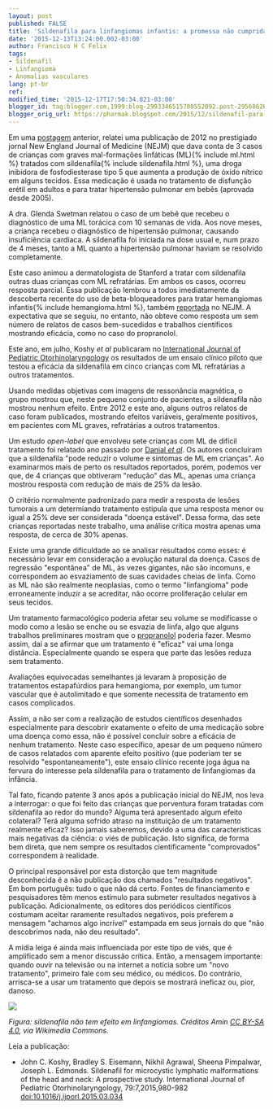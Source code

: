 ```yaml
---
layout: post
published: FALSE
title: 'Sildenafila para linfangiomas infantis: a promessa não cumprida'
date: '2015-12-13T13:24:00.002-03:00'
author: Francisco H C Felix
tags:
- Sildenafil
- Linfangioma
- Anomalias vasculares
lang: pt-br
ref:
modified_time: '2015-12-17T17:50:34.821-03:00'
blogger_id: tag:blogger.com,1999:blog-2993346515708552092.post-2956862652730329693
blogger_orig_url: https://pharmak.blogspot.com/2015/12/sildenafil-para-linfangiomas-infantis.html
---
```


Em uma [postagem](https://bit.ly/fhcflxeS) anterior, relatei uma publicação de 2012 no prestigiado jornal New England Journal of Medicine (NEJM) que dava conta de 3 casos de crianças com graves mal-formações linfáticas (ML){% include ml.html %} tratados com sildenafila{% include sildenafila.html %}, uma droga inibidora de fosfodiesterase tipo 5 que aumenta a produção de óxido nítrico em alguns tecidos. Essa medicação é usada no tratamento de disfunção erétil em adultos e para tratar hipertensão pulmonar em bebês (aprovada desde 2005).
<!--more-->

A dra. Glenda Swetman relatou o caso de um bebê que recebeu o diagnóstico de uma ML torácica com 10 semanas de vida. Aos nove meses, a criança recebeu o diagnóstico de hipertensão pulmonar, causando insuficiência cardíaca. A sildenafila foi iniciada na dose usual e, num prazo de 4 meses, tanto a ML quanto a hipertensão pulmonar haviam se resolvido completamente.

Este caso animou a dermatologista de Stanford a tratar com sildenafila outras duas crianças com ML refratárias. Em ambos os casos, ocorreu resposta parcial. Essa publicação lembrou a todos imediatamente da descoberta recente do uso de beta-bloqueadores para tratar hemangiomas infantis{% include hemangioma.html %}, também [reportada](https://bit.ly/fhcflxEw) no NEJM. A expectativa que se seguiu,
no entanto, não obteve como resposta um sem número de relatos de casos bem-sucedidos e trabalhos científicos mostrando eficácia, como no caso do propranolol.

Este ano, em julho, Koshy _et al_ publicaram no [International Journal of Pediatric Otorhinolaryngology](https://linkinghub.elsevier.com/retrieve/pii/S0165-5876(15)00159-7") os resultados de um ensaio clínico piloto que testou a eficácia da sildenafila em cinco crianças com ML refratárias a outros tratamentos.

Usando medidas objetivas com imagens de ressonância magnética, o grupo mostrou que, neste pequeno conjunto de pacientes, a sildenafila não mostrou nenhum efeito. Entre 2012 e este ano, alguns outros relatos de caso foram publicados, mostrando efeitos variáveis, geralmente positivos, em pacientes com ML graves, refratárias a outros tratamentos.

Um estudo _open-label_ que envolveu sete crianças com ML de difícil tratamento foi relatado ano passado por [Danial _et al_](https://www.ncbi.nlm.nih.gov/pmc/articles/PMC4024322/"). Os autores concluíram que a sildenafila "pode reduzir o volume e sintomas de ML em crianças". Ao examinarmos mais de perto os resultados reportados, porém, podemos ver que, de 4 crianças que obtiveram "redução" das ML, apenas uma criança mostrou resposta com redução de mais de 25% da lesão.

O critério normalmente padronizado para medir a resposta de lesões tumorais a um determiando tratamento estipula que uma resposta menor ou igual a 25% deve ser considerada "doença estável". Dessa forma, das sete crianças reportadas neste trabalho, uma análise crítica mostra apenas uma resposta, de cerca de 30% apenas.

Existe uma grande dificuldade ao se analisar resultados como esses: é necessário levar em consideração a evolução natural da doença. Casos de regressão "espontânea" de ML, às vezes gigantes, não são incomuns, e correspondem ao esvaziamento de suas cavidades cheias de linfa. Como as ML não são realmente neoplasias, como o termo "linfangioma" pode erroneamente induzir a se acreditar, não ocorre proliferação celular em seus tecidos.

Um tratamento farmacológico poderia afetar seu volume se modificasse o modo como a lesão se enche ou se esvazia de linfa, algo que alguns trabalhos preliminares mostram que o [propranolol](https://www.nejm.org/doi/full/10.1056/NEJMc1013217?viewType=Print) poderia fazer. Mesmo assim, daí a se afirmar que um tratamento é "eficaz" vai uma longa distância. Especialmente quando se espera que parte das lesões reduza sem tratamento.

Avaliações equivocadas semelhantes já levaram à proposição de tratamentos estapafúrdios para hemangioma, por exemplo, um tumor vascular que é autolimitado e que somente necessita de tratamento em casos complicados.

Assim, a não ser com a realização de estudos científicos desenhados especialmente para descobrir exatamente o efeito de uma medicação sobre uma doença como essa, não é possível concluir sobre a eficácia de nenhum tratamento. Neste caso específico, apesar de um pequeno número de casos relatados com aparente efeito positivo (que poderiam ter se resolvido "espontaneamente"), este ensaio clínico recente joga água na fervura do interesse pela sildenafila para o tratamento de linfangiomas da infância.

Tal fato, ficando patente 3 anos após a publicação inicial do NEJM, nos leva a interrogar: o que foi feito das crianças que porventura foram tratadas com sildenafila ao redor do mundo? Alguma terá apresentado algum efeito colateral? Terá alguma sofrido atraso na instituição de um tratamento realmente eficaz? Isso jamais saberemos, devido a uma das características mais negativas da ciência: o viés de publicação. Isto significa, de forma bem direta, que nem sempre os resultados cientificamente "comprovados" correspondem à realidade.

O principal responsável por esta distorção que tem magnitude desconhecida é a não publicação dos chamados "resultados negativos". Em bom português: tudo o que não dá certo. Fontes de financiamento e pesquisadores têm menos estímulo para submeter resultados negativos à publicação. Adicionalmente, os editores dos periódicos científicos costumam aceitar raramente resultados negativos, pois preferem a mensagem "achamos algo incrível" estampada em seus jornais do que "não descobrimos nada, não deu resultado".

A mídia leiga é ainda mais influenciada por este tipo de viés, que é amplificado sem a menor discussão crítica. Então, a mensagem importante: quando ouvir na televisão ou na internet a notícia sobre um "novo tratamento", primeiro fale com seu médico, ou médicos. Do contrário, arrisca-se a usar um tratamento que depois se mostrará ineficaz ou, pior, danoso.

![](https://upload.wikimedia.org/wikipedia/commons/c/c0/Sildenafil_Sandoz_Viagra_50mg_tablet.jpg)

_Figura: sildenafila não tem efeito em linfangiomas. Créditos Amin [CC BY-SA 4.0](https://creativecommons.org/licenses/by-sa/4.0), via Wikimedia Commons._

Leia a publicação:
- John C. Koshy, Bradley S. Eisemann, Nikhil Agrawal, Sheena Pimpalwar, Joseph L. Edmonds. Sildenafil for microcystic lymphatic malformations of the head and neck: A prospective study. International Journal of Pediatric Otorhinolaryngology, 79:7,2015,980-982 [doi:10.1016/j.ijporl.2015.03.034](https://doi.org/10.1016/j.ijporl.2015.03.034)
